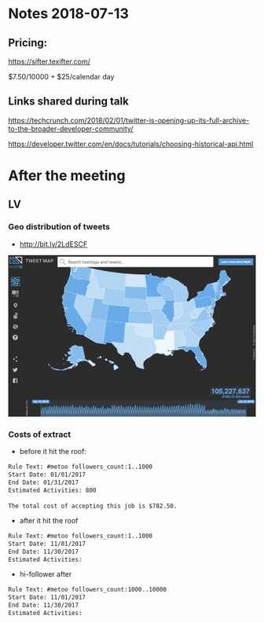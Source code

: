 # Notes 2018-07-13

## Pricing:

https://sifter.texifter.com/

$7.50/10000 + $25/calendar day

## Links shared during talk

https://techcrunch.com/2018/02/01/twitter-is-opening-up-its-full-archive-to-the-broader-developer-community/

https://developer.twitter.com/en/docs/tutorials/choosing-historical-api.html

# After the meeting
## LV
### Geo distribution of tweets
- http://bit.ly/2LdESCF

![Tweets by geo](../data/twitter/mapd-tweets-metoo-2018q2.png "Distribution of #MeToo tweets by MapD")

### Costs of extract

- before it hit the roof:

```
Rule Text: #metoo followers_count:1..1000
Start Date: 01/01/2017
End Date: 01/31/2017
Estimated Activities: 800

The total cost of accepting this job is $782.50.
```

- after it hit the roof
```
Rule Text: #metoo followers_count:1..1000
Start Date: 11/01/2017
End Date: 11/30/2017
Estimated Activities:
```

- hi-follower after
```
Rule Text: #metoo followers_count:1000..10000
Start Date: 11/01/2017
End Date: 11/30/2017
Estimated Activities: 
```
